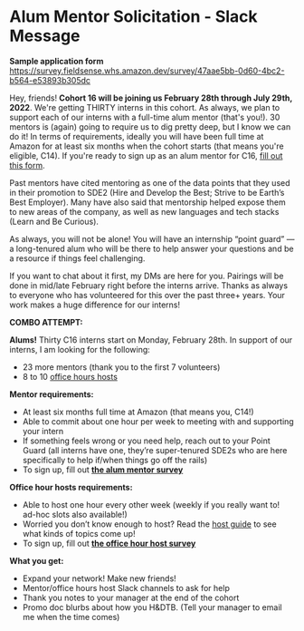 # Alum Mentor Solicitation - Slack Message

**Sample application form**
https://survey.fieldsense.whs.amazon.dev/survey/47aae5bb-0d60-4bc2-b564-e53893b305dc

Hey, friends! **Cohort 16 will be joining us February 28th through July 29th, 2022**. We're getting THIRTY interns in this cohort. As always, we plan to support each of our interns with a full-time alum mentor (that's you!). 30 mentors is (again) going to require us to dig pretty deep, but I know we can do it! In terms of requirements, ideally you will have been full time at Amazon for at least six months when the cohort starts (that means you're eligible, C14). If you're ready to sign up as an alum mentor for C16, [fill out this form](https://survey.fieldsense.whs.amazon.dev/survey/8ccc6230-9168-433e-9dc5-e074a3cc14c9). 


Past mentors have cited mentoring as one of the data points that they used in their promotion to SDE2 (Hire and Develop the Best; Strive to be Earth’s Best Employer). Many have also said that mentorship helped expose them to new areas of the company, as well as new languages and tech stacks (Learn and Be Curious).

As always, you will not be alone! You will have an internship “point guard” — a long-tenured alum who will be there to help answer your questions and be a resource if things feel challenging.

If you want to chat about it first, my DMs are here for you. Pairings will be done in mid/late February right before the interns arrive. Thanks as always to everyone who has volunteered for this over the past three+ years. Your work makes a huge difference for our interns!



**COMBO ATTEMPT:**

**Alums!** Thirty C16 interns start on Monday, February 28th. In support of our interns, I am looking for the following:

* 23 more mentors (thank you to the first 7 volunteers)
* 8 to 10 [office hours hosts](https://w.amazon.com/bin/view/Ada_Developers_Academy/Intern_Office_Hours/)

**Mentor requirements:**

* At least six months full time at Amazon (that means you, C14!)
* Able to commit about one hour per week to meeting with and supporting your intern
* If something feels wrong or you need help, reach out to your Point Guard (all interns have one, they’re super-tenured SDE2s who are here specifically to help if/when things go off the rails)
* To sign up, fill out **[the alum mentor survey](https://survey.fieldsense.whs.amazon.dev/survey/8ccc6230-9168-433e-9dc5-e074a3cc14c9)**

**Office hour hosts requirements:**

* Able to host one hour every other week (weekly if you really want to! ad-hoc slots also available!)
* Worried you don’t know enough to host? Read the [host guide](https://quip-amazon.com/eq29ADWgML9t/Intern-Office-Hours-Host-Guide) to see what kinds of topics come up!
* To sign up, fill out **[the office hour host survey](https://survey.fieldsense.whs.amazon.dev/survey/b4c22c0e-fbb3-478f-b1f9-ec19e7cd404a)**

**What you get:**

* Expand your network! Make new friends!
* Mentor/office hours host Slack channels to ask for help
* Thank you notes to your manager at the end of the cohort
* Promo doc blurbs about how you H&DTB. (Tell your manager to email me when the time comes)


